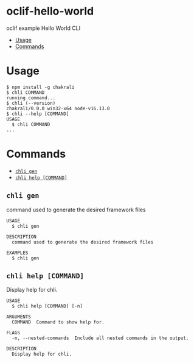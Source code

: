 # oclif-hello-world

oclif example Hello World CLI

<!-- toc -->

- [Usage](#usage)
- [Commands](#commands)
<!-- tocstop -->

# Usage

<!-- usage -->

```sh-session
$ npm install -g chakrali
$ chli COMMAND
running command...
$ chli (--version)
chakrali/0.0.0 win32-x64 node-v16.13.0
$ chli --help [COMMAND]
USAGE
  $ chli COMMAND
...
```

<!-- usagestop -->

# Commands

<!-- commands -->

- [`chli gen`](#chli-gen)
- [`chli help [COMMAND]`](#chli-help-command)

## `chli gen`

command used to generate the desired framework files

```
USAGE
  $ chli gen

DESCRIPTION
  command used to generate the desired framework files

EXAMPLES
  $ chli gen
```

## `chli help [COMMAND]`

Display help for chli.

```
USAGE
  $ chli help [COMMAND] [-n]

ARGUMENTS
  COMMAND  Command to show help for.

FLAGS
  -n, --nested-commands  Include all nested commands in the output.

DESCRIPTION
  Display help for chli.
```
